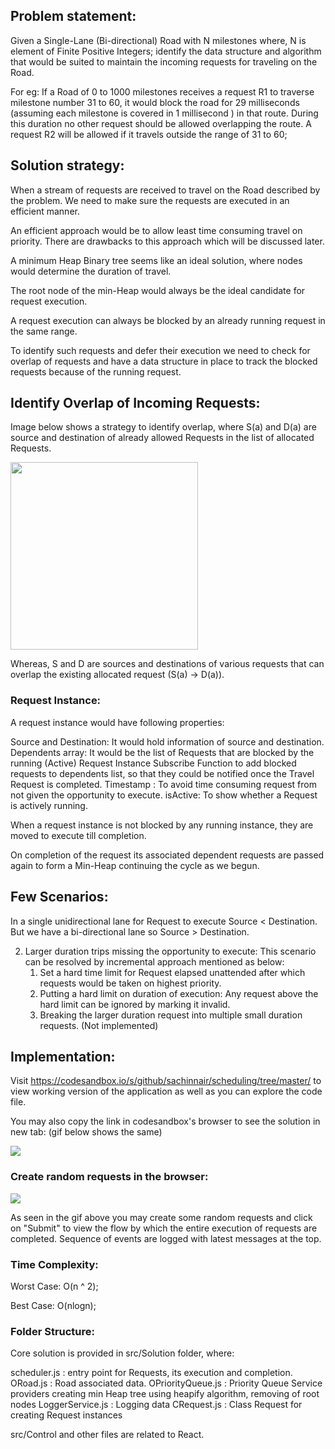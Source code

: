 ## Problem statement:

Given a Single-Lane (Bi-directional) Road with N milestones where, N is element of Finite Positive Integers; identify the data structure and algorithm that would be suited to maintain the incoming requests for traveling on the Road.

For eg: If a Road of 0 to 1000 milestones receives a request R1 to traverse milestone number 31 to 60, it would block the road for 29 milliseconds (assuming each milestone is covered in 1 millisecond ) in that route. During this duration no other request should be allowed overlapping the route. A request R2 will be allowed if it travels outside the range of 31 to 60;

## Solution strategy:

When a stream of requests are received to travel on the Road described by the problem. We need to make sure the requests are executed in an efficient manner. 

An efficient approach would be to allow least time consuming travel on priority. There are drawbacks to this approach which will be discussed later.

A minimum Heap Binary tree seems like an ideal solution, where nodes would determine the duration of travel.

The root node of the min-Heap would always be the ideal candidate for request execution.

A request execution can always be blocked by an already running request in the same range. 

To identify such requests and defer their execution we need to check for overlap of requests and have a data structure in place to track the blocked requests because of the running request.


## Identify Overlap of Incoming Requests:

Image below shows a strategy to identify overlap, where S(a) and D(a) are source and destination of already allowed Requests in the list of allocated Requests. 

<img src="https://user-images.githubusercontent.com/1617638/89754318-0e4f2080-daf9-11ea-94da-2152bc9190e2.jpeg" width="300">


Whereas, S and D are sources and destinations of various requests that can overlap the existing allocated request (S(a) -> D(a)).


### Request Instance:

A request instance would have following properties:

Source and Destination: It would hold information of source and destination.
Dependents array: It would be the list of Requests that are blocked by the running (Active) Request Instance 
Subscribe Function to add blocked requests to dependents list, so that they could be notified once the Travel Request is completed.
Timestamp : To avoid time consuming request from not given the opportunity to execute.
isActive: To show whether a Request is actively running.


When a request instance is not blocked by any running instance, they are moved to execute till completion.

On completion of the request its associated dependent requests are passed again to form a Min-Heap continuing the cycle as we begun.


## Few Scenarios:

In a single unidirectional lane for Request to execute Source < Destination. But we have a bi-directional lane so Source > Destination.

2.  Larger duration trips missing the opportunity to execute:
	This scenario can be resolved by incremental approach mentioned as below:
	1. Set a hard time limit for Request elapsed unattended after which requests would be taken on highest priority.
	2. Putting a hard limit on duration of execution: Any request above the hard limit can be ignored by marking it invalid.
	3. Breaking the larger duration request into multiple small duration requests. (Not implemented)


## Implementation:

Visit https://codesandbox.io/s/github/sachinnair/scheduling/tree/master/ to view working version of the application as well as you can explore the code file.

You may also copy the link in codesandbox's browser to see the solution in new tab: (gif below shows the same)

![](https://user-images.githubusercontent.com/1617638/89753733-01313200-daf7-11ea-8f5c-352ce403f8c2.gif)




### Create random requests in the browser:

![](https://user-images.githubusercontent.com/1617638/89753730-fd051480-daf6-11ea-9498-c8d369f544cf.gif)

As seen in the gif above you may create some random requests and click on "Submit" to view the flow by which the entire execution of requests are completed. Sequence of events are logged with latest messages at the top.




### Time Complexity:

Worst Case: O(n ^ 2);

Best Case: O(nlogn);


### Folder Structure:

Core solution is provided in src/Solution folder, where:

scheduler.js : entry point for Requests, its execution and completion.
ORoad.js : Road associated data.
OPriorityQueue.js : Priority Queue Service providers creating min Heap tree using heapify algorithm, removing of root nodes
LoggerService.js : Logging data
CRequest.js : Class Request for creating Request instances 

src/Control and other files are related to React.



